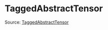 # TaggedAbstractTensor

Source: [TaggedAbstractTensor](../../../csrc/scheduler/tools/abstract_tensor.h#L1013)
